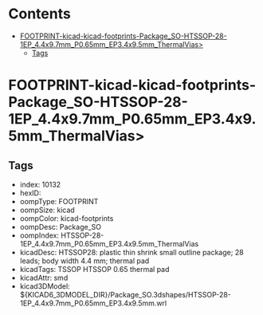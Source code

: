 



Contents
========

* [FOOTPRINT-kicad-kicad-footprints-Package_SO-HTSSOP-28-1EP_4.4x9.7mm_P0.65mm_EP3.4x9.5mm_ThermalVias>](#footprint-kicad-kicad-footprints-package_so-htssop-28-1ep_44x97mm_p065mm_ep34x95mm_thermalvias)
	* [Tags](#tags)

# FOOTPRINT-kicad-kicad-footprints-Package_SO-HTSSOP-28-1EP_4.4x9.7mm_P0.65mm_EP3.4x9.5mm_ThermalVias>

## Tags

- index: 10132
- hexID: 
- oompType: FOOTPRINT
- oompSize: kicad
- oompColor: kicad-footprints
- oompDesc: Package_SO
- oompIndex: HTSSOP-28-1EP_4.4x9.7mm_P0.65mm_EP3.4x9.5mm_ThermalVias
- kicadDesc: HTSSOP28: plastic thin shrink small outline package; 28 leads; body width 4.4 mm; thermal pad
- kicadTags: TSSOP HTSSOP 0.65 thermal pad
- kicadAttr: smd
- kicad3DModel: ${KICAD6_3DMODEL_DIR}/Package_SO.3dshapes/HTSSOP-28-1EP_4.4x9.7mm_P0.65mm_EP3.4x9.5mm.wrl
